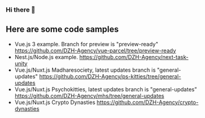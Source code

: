 ### Hi there 👋

## Here are some code samples
- Vue.js 3 example. Branch for preview is "preview-ready" https://github.com/DZH-Agency/vue-parcel/tree/preview-ready
- Nest.js/Node.js example. https://github.com/DZH-Agency/next-task-unity
- Vue.js/Nuxt.js Madharesociety, latest updates branch is "general-updates" https://github.com/DZH-Agency/ps-kitties/tree/general-updates
- Vue.js/Nuxt.js Psychokitties, latest updates branch is "general-updates" https://github.com/DZH-Agency/mhs/tree/general-updates
- Vue.js/Nuxt.js Crypto Dynasties https://github.com/DZH-Agency/crypto-dynasties
